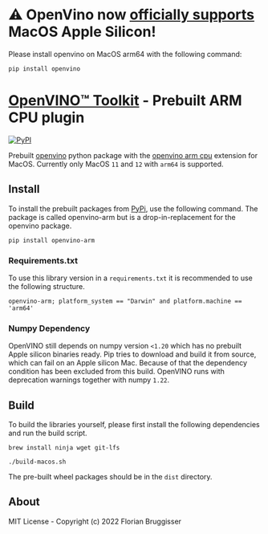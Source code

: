 # ⚠️ OpenVino now [officially supports](https://github.com/openvinotoolkit/openvino/issues/11554#issuecomment-1370994800) MacOS Apple Silicon!
Please install openvino on MacOS arm64 with the following command:

```
pip install openvino
```

# [OpenVINO™ Toolkit](https://github.com/openvinotoolkit/openvino) - Prebuilt ARM CPU plugin
[![PyPI](https://img.shields.io/pypi/v/openvino-arm)](https://pypi.org/project/openvino-arm/)

Prebuilt [openvino](https://github.com/openvinotoolkit/openvino) python package with the [openvino arm cpu](https://github.com/openvinotoolkit/openvino_contrib/tree/master/modules/arm_plugin) extension for MacOS. Currently only MacOS `11` and `12` with `arm64` is supported.

## Install
To install the prebuilt packages from [PyPi](https://pypi.org/project/openvino-arm/), use the following command. The package is called openvino-arm but is a drop-in-replacement for the openvino package.

```
pip install openvino-arm
```

### Requirements.txt
To use this library version in a `requirements.txt` it is recommended to use the following structure.

```
openvino-arm; platform_system == "Darwin" and platform.machine == 'arm64'
```

### Numpy Dependency
OpenVINO still depends on numpy version `<1.20` which has no prebuilt Apple silicon binaries ready. Pip tries to download and build it from source, which can fail on an Apple silicon Mac. Because of that the dependency condition has been excluded from this build. OpenVINO runs with deprecation warnings together with numpy `1.22`.

## Build
To build the libraries yourself, please first install the following dependencies and run the build script.

```
brew install ninja wget git-lfs
```

```
./build-macos.sh
```

The pre-built wheel packages should be in the `dist` directory.

## About
MIT License - Copyright (c) 2022 Florian Bruggisser
